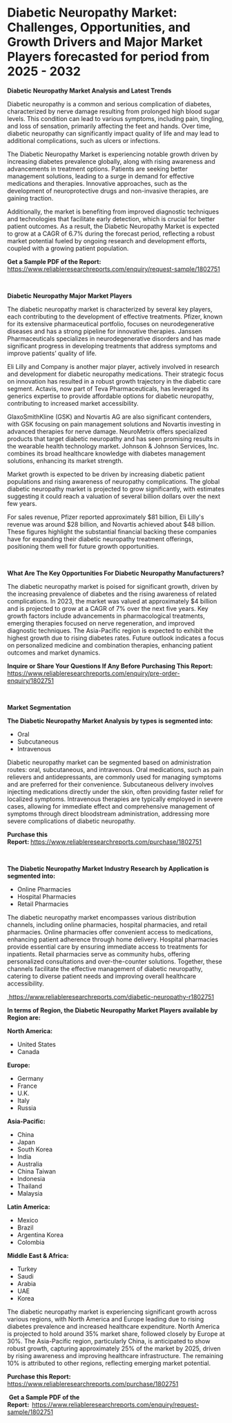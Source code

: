 <p><h1>Diabetic Neuropathy Market: Challenges, Opportunities, and Growth Drivers and Major Market Players forecasted for period from 2025 - 2032</h1></p><p><strong>Diabetic Neuropathy Market Analysis and Latest Trends</strong></p>
<p><p>Diabetic neuropathy is a common and serious complication of diabetes, characterized by nerve damage resulting from prolonged high blood sugar levels. This condition can lead to various symptoms, including pain, tingling, and loss of sensation, primarily affecting the feet and hands. Over time, diabetic neuropathy can significantly impact quality of life and may lead to additional complications, such as ulcers or infections.</p><p>The Diabetic Neuropathy Market is experiencing notable growth driven by increasing diabetes prevalence globally, along with rising awareness and advancements in treatment options. Patients are seeking better management solutions, leading to a surge in demand for effective medications and therapies. Innovative approaches, such as the development of neuroprotective drugs and non-invasive therapies, are gaining traction.</p><p>Additionally, the market is benefiting from improved diagnostic techniques and technologies that facilitate early detection, which is crucial for better patient outcomes. As a result, the Diabetic Neuropathy Market is expected to grow at a CAGR of 6.7% during the forecast period, reflecting a robust market potential fueled by ongoing research and development efforts, coupled with a growing patient population.</p></p>
<p><strong>Get a Sample PDF of the Report:&nbsp;</strong> <a href="https://www.reliableresearchreports.com/enquiry/request-sample/1802751?utm_campaign=3349&utm_medium=2&utm_source=Github&utm_content=ia&utm_term=13042025&utm_id=diabetic-neuropathy">https://www.reliableresearchreports.com/enquiry/request-sample/1802751</a></p>
<p>&nbsp;</p>
<p><strong>Diabetic Neuropathy Major Market Players</strong></p>
<p><p>The diabetic neuropathy market is characterized by several key players, each contributing to the development of effective treatments. Pfizer, known for its extensive pharmaceutical portfolio, focuses on neurodegenerative diseases and has a strong pipeline for innovative therapies. Janssen Pharmaceuticals specializes in neurodegenerative disorders and has made significant progress in developing treatments that address symptoms and improve patients’ quality of life.</p><p>Eli Lilly and Company is another major player, actively involved in research and development for diabetic neuropathy medications. Their strategic focus on innovation has resulted in a robust growth trajectory in the diabetic care segment. Actavis, now part of Teva Pharmaceuticals, has leveraged its generics expertise to provide affordable options for diabetic neuropathy, contributing to increased market accessibility.</p><p>GlaxoSmithKline (GSK) and Novartis AG are also significant contenders, with GSK focusing on pain management solutions and Novartis investing in advanced therapies for nerve damage. NeuroMetrix offers specialized products that target diabetic neuropathy and has seen promising results in the wearable health technology market. Johnson & Johnson Services, Inc. combines its broad healthcare knowledge with diabetes management solutions, enhancing its market strength.</p><p>Market growth is expected to be driven by increasing diabetic patient populations and rising awareness of neuropathy complications. The global diabetic neuropathy market is projected to grow significantly, with estimates suggesting it could reach a valuation of several billion dollars over the next few years.</p><p>For sales revenue, Pfizer reported approximately $81 billion, Eli Lilly's revenue was around $28 billion, and Novartis achieved about $48 billion. These figures highlight the substantial financial backing these companies have for expanding their diabetic neuropathy treatment offerings, positioning them well for future growth opportunities.</p></p>
<p>&nbsp;</p>
<p><strong>What Are The Key Opportunities For Diabetic Neuropathy Manufacturers?</strong></p>
<p><p>The diabetic neuropathy market is poised for significant growth, driven by the increasing prevalence of diabetes and the rising awareness of related complications. In 2023, the market was valued at approximately $4 billion and is projected to grow at a CAGR of 7% over the next five years. Key growth factors include advancements in pharmacological treatments, emerging therapies focused on nerve regeneration, and improved diagnostic techniques. The Asia-Pacific region is expected to exhibit the highest growth due to rising diabetes rates. Future outlook indicates a focus on personalized medicine and combination therapies, enhancing patient outcomes and market dynamics.</p></p>
<p><strong>Inquire or Share Your Questions If Any Before Purchasing This Report:</strong> <a href="https://www.reliableresearchreports.com/enquiry/pre-order-enquiry/1802751?utm_campaign=3349&utm_medium=2&utm_source=Github&utm_content=ia&utm_term=13042025&utm_id=diabetic-neuropathy">https://www.reliableresearchreports.com/enquiry/pre-order-enquiry/1802751</a></p>
<p>&nbsp;</p>
<p><strong>Market Segmentation</strong></p>
<p><strong>The Diabetic Neuropathy Market Analysis by types is segmented into:</strong></p>
<p><ul><li>Oral</li><li>Subcutaneous</li><li>Intravenous</li></ul></p>
<p><p>Diabetic neuropathy market can be segmented based on administration routes: oral, subcutaneous, and intravenous. Oral medications, such as pain relievers and antidepressants, are commonly used for managing symptoms and are preferred for their convenience. Subcutaneous delivery involves injecting medications directly under the skin, often providing faster relief for localized symptoms. Intravenous therapies are typically employed in severe cases, allowing for immediate effect and comprehensive management of symptoms through direct bloodstream administration, addressing more severe complications of diabetic neuropathy.</p></p>
<p><strong>Purchase this Report:&nbsp;</strong><a href="https://www.reliableresearchreports.com/purchase/1802751?utm_campaign=3349&utm_medium=2&utm_source=Github&utm_content=ia&utm_term=13042025&utm_id=diabetic-neuropathy">https://www.reliableresearchreports.com/purchase/1802751</a></p>
<p>&nbsp;</p>
<p><strong>The Diabetic Neuropathy Market Industry Research by Application is segmented into:</strong></p>
<p><ul><li>Online Pharmacies</li><li>Hospital Pharmacies</li><li>Retail Pharmacies</li></ul></p>
<p><p>The diabetic neuropathy market encompasses various distribution channels, including online pharmacies, hospital pharmacies, and retail pharmacies. Online pharmacies offer convenient access to medications, enhancing patient adherence through home delivery. Hospital pharmacies provide essential care by ensuring immediate access to treatments for inpatients. Retail pharmacies serve as community hubs, offering personalized consultations and over-the-counter solutions. Together, these channels facilitate the effective management of diabetic neuropathy, catering to diverse patient needs and improving overall healthcare accessibility.</p></p>
<p><a href="https://www.reliableresearchreports.com/diabetic-neuropathy-r1802751?utm_campaign=3349&utm_medium=2&utm_source=Github&utm_content=ia&utm_term=13042025&utm_id=diabetic-neuropathy">&nbsp;https://www.reliableresearchreports.com/diabetic-neuropathy-r1802751</a></p>
<p><strong>In terms of Region, the Diabetic Neuropathy Market Players available by Region are:</strong></p>
<p>
    <p> <strong> North America: </strong>
        <ul>
            <li>United States</li>
            <li>Canada</li>
        </ul>
        </p> 
    <p> <strong> Europe: </strong>
        <ul>
            <li>Germany</li>
            <li>France</li>
            <li>U.K.</li>
            <li>Italy</li>
            <li>Russia</li>
        </ul>
        </p> 
    <p> <strong> Asia-Pacific: </strong>
        <ul>
            <li>China</li>
            <li>Japan</li>
            <li>South Korea</li>
            <li>India</li>
            <li>Australia</li>
            <li>China Taiwan</li>
            <li>Indonesia</li>
            <li>Thailand</li>
            <li>Malaysia</li>
        </ul>
        </p> 
    <p> <strong> Latin America: </strong>
        <ul>
            <li>Mexico</li>
            <li>Brazil</li>
            <li>Argentina Korea</li>
            <li>Colombia</li>
        </ul>
        </p> 
    <p> <strong> Middle East & Africa: </strong>
        <ul>
            <li>Turkey</li>
            <li>Saudi</li>
            <li>Arabia</li>
            <li>UAE</li>
            <li>Korea</li>
        </ul>
    </p>
    </p>
<p><p>The diabetic neuropathy market is experiencing significant growth across various regions, with North America and Europe leading due to rising diabetes prevalence and increased healthcare expenditure. North America is projected to hold around 35% market share, followed closely by Europe at 30%. The Asia-Pacific region, particularly China, is anticipated to show robust growth, capturing approximately 25% of the market by 2025, driven by rising awareness and improving healthcare infrastructure. The remaining 10% is attributed to other regions, reflecting emerging market potential.</p></p>
<p><strong>Purchase this Report: </strong><a href="https://www.reliableresearchreports.com/purchase/1802751?utm_campaign=3349&utm_medium=2&utm_source=Github&utm_content=ia&utm_term=13042025&utm_id=diabetic-neuropathy">https://www.reliableresearchreports.com/purchase/1802751</a></p>
<p>&nbsp;<strong>Get a Sample PDF of the Report:&nbsp;&nbsp;</strong><a href="https://www.reliableresearchreports.com/enquiry/request-sample/1802751?utm_campaign=3349&utm_medium=2&utm_source=Github&utm_content=ia&utm_term=13042025&utm_id=diabetic-neuropathy">https://www.reliableresearchreports.com/enquiry/request-sample/1802751</a></p>
<p><strong></strong></p>
<p><p></p><p></p><p></p></p>